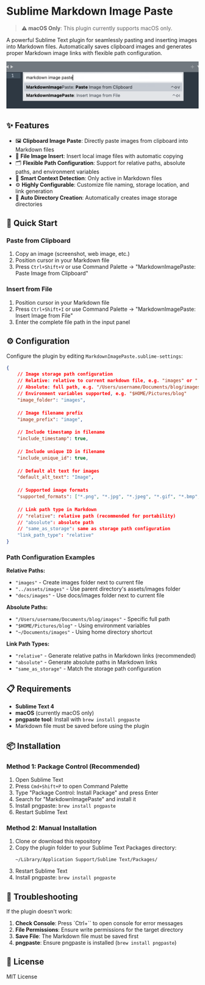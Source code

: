 # Sublime Markdown Image Paste

> **⚠️ macOS Only**: This plugin currently supports macOS only.

A powerful Sublime Text plugin for seamlessly pasting and inserting images into Markdown files. Automatically saves clipboard images and generates proper Markdown image links with flexible path configuration.

![Plugin Demo](i/cmd-shift-p-screenshot.png)

## ✨ Features

- 🖼️ **Clipboard Image Paste**: Directly paste images from clipboard into Markdown files
- 📁 **File Image Insert**: Insert local image files with automatic copying
- 🗂️ **Flexible Path Configuration**: Support for relative paths, absolute paths, and environment variables
- 🎯 **Smart Context Detection**: Only active in Markdown files
- ⚙️ **Highly Configurable**: Customize file naming, storage location, and link generation
- 🔧 **Auto Directory Creation**: Automatically creates image storage directories

## 🚀 Quick Start

### Paste from Clipboard
1. Copy an image (screenshot, web image, etc.)
2. Position cursor in your Markdown file
3. Press `Ctrl+Shift+V` or use Command Palette → "MarkdownImagePaste: Paste Image from Clipboard"

### Insert from File
1. Position cursor in your Markdown file
2. Press `Ctrl+Shift+I` or use Command Palette → "MarkdownImagePaste: Insert Image from File"
3. Enter the complete file path in the input panel

## ⚙️ Configuration

Configure the plugin by editing `MarkdownImagePaste.sublime-settings`:

```json
{
    // Image storage path configuration
    // Relative: relative to current markdown file, e.g. "images" or "../assets/images"
    // Absolute: full path, e.g. "/Users/username/Documents/blog/images"
    // Environment variables supported, e.g. "$HOME/Pictures/blog"
    "image_folder": "images",
    
    // Image filename prefix
    "image_prefix": "image",
    
    // Include timestamp in filename
    "include_timestamp": true,
    
    // Include unique ID in filename
    "include_unique_id": true,
    
    // Default alt text for images
    "default_alt_text": "Image",
    
    // Supported image formats
    "supported_formats": ["*.png", "*.jpg", "*.jpeg", "*.gif", "*.bmp", "*.webp"],
    
    // Link path type in Markdown
    // "relative": relative path (recommended for portability)
    // "absolute": absolute path
    // "same_as_storage": same as storage path configuration
    "link_path_type": "relative"
}
```

### Path Configuration Examples

**Relative Paths:**
- `"images"` - Create images folder next to current file
- `"../assets/images"` - Use parent directory's assets/images folder
- `"docs/images"` - Use docs/images folder next to current file

**Absolute Paths:**
- `"/Users/username/Documents/blog/images"` - Specific full path
- `"$HOME/Pictures/blog"` - Using environment variables
- `"~/Documents/images"` - Using home directory shortcut

**Link Path Types:**
- `"relative"` - Generate relative paths in Markdown links (recommended)
- `"absolute"` - Generate absolute paths in Markdown links
- `"same_as_storage"` - Match the storage path configuration

## 📋 Requirements

- **Sublime Text 4**
- **macOS** (currently macOS only)
- **pngpaste tool**: Install with `brew install pngpaste`
- Markdown file must be saved before using the plugin

## 📦 Installation

### Method 1: Package Control (Recommended)

1. Open Sublime Text
2. Press `Cmd+Shift+P` to open Command Palette
3. Type "Package Control: Install Package" and press Enter
4. Search for "MarkdownImagePaste" and install it
5. Install pngpaste: `brew install pngpaste`
6. Restart Sublime Text

### Method 2: Manual Installation

1. Clone or download this repository
2. Copy the plugin folder to your Sublime Text Packages directory:
   ```
   ~/Library/Application Support/Sublime Text/Packages/
   ```
3. Restart Sublime Text
4. Install pngpaste: `brew install pngpaste`

## 🔧 Troubleshooting

If the plugin doesn't work:

1. **Check Console**: Press `Ctrl+\`` to open console for error messages
2. **File Permissions**: Ensure write permissions for the target directory
3. **Save File**: The Markdown file must be saved first
4. **pngpaste**: Ensure pngpaste is installed (`brew install pngpaste`)

## 📄 License

MIT License